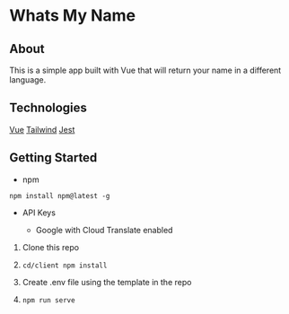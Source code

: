 # Whats My Name

## About 

This is a simple app built with Vue that will return your name in a different language. 

## Technologies

[Vue](https://vuejs.org/)
[Tailwind](https://tailwindcss.com/)
[Jest](https://jestjs.io/)

## Getting Started

- npm

```
npm install npm@latest -g
```

- API Keys

  - Google with Cloud Translate enabled

1. Clone this repo

2. `cd/client npm install`

3. Create .env file using the template in the repo

4. `npm run serve`